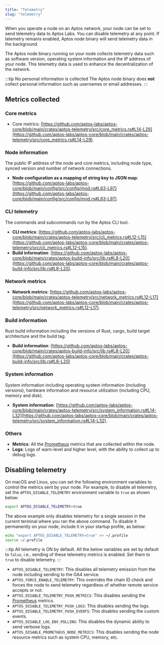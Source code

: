 ```yaml
---
title: "Telemetry"
slug: "telemetry"
---
```


When you operate a node on an Aptos network, your node can be set to send telemetry data to Aptos Labs. You can disable telemetry at any point. If telemetry remains enabled, Aptos node binary will send telemetry data in the background.

The Aptos node binary running on your node collects telemetry data such as software version, operating system information and the IP address of your node. This telemetry data is used to enhance the decentralization of the network.

:::tip No personal information is collected
The Aptos node binary does **not** collect personal information such as usernames or email addresses.
:::

## Metrics collected

### Core metrics

- Core metrics: [https://github.com/aptos-labs/aptos-core/blob/main/crates/aptos-telemetry/src/core_metrics.rs#L14-L29](https://github.com/aptos-labs/aptos-core/blob/main/crates/aptos-telemetry/src/core_metrics.rs#L14-L29).

### Node information

The public IP address of the node and core metrics, including node type, synced version and number of network connections.

- **Node configuration as a mapping of string key to JSON map**: [https://github.com/aptos-labs/aptos-core/blob/main/config/src/config/mod.rs#L63-L97](https://github.com/aptos-labs/aptos-core/blob/main/config/src/config/mod.rs#L63-L97).

### CLI telemetry

The commands and subcommands run by the Aptos CLI tool.

- **CLI metrics**: [https://github.com/aptos-labs/aptos-core/blob/main/crates/aptos-telemetry/src/cli_metrics.rs#L12-L15](https://github.com/aptos-labs/aptos-core/blob/main/crates/aptos-telemetry/src/cli_metrics.rs#L12-L15).
- **Build information**: [https://github.com/aptos-labs/aptos-core/blob/main/crates/aptos-build-info/src/lib.rs#L8-L20](https://github.com/aptos-labs/aptos-core/blob/main/crates/aptos-build-info/src/lib.rs#L8-L20).

### Network metrics

- **Network metrics**: [https://github.com/aptos-labs/aptos-core/blob/main/crates/aptos-telemetry/src/network_metrics.rs#L12-L17](https://github.com/aptos-labs/aptos-core/blob/main/crates/aptos-telemetry/src/network_metrics.rs#L12-L17).

### Build information

Rust build information including the versions of Rust, cargo, build target architecture and the build tag.

- **Build information**: [https://github.com/aptos-labs/aptos-core/blob/main/crates/aptos-build-info/src/lib.rs#L8-L20](https://github.com/aptos-labs/aptos-core/blob/main/crates/aptos-build-info/src/lib.rs#L8-L20)

### System information

System information including operating system information (including versions), hardware information and resource utilization (including CPU, memory and disk).

- **System information**: [https://github.com/aptos-labs/aptos-core/blob/main/crates/aptos-telemetry/src/system_information.rs#L14-L32](https://github.com/aptos-labs/aptos-core/blob/main/crates/aptos-telemetry/src/system_information.rs#L14-L32).

### Others

- **Metrics**: All the [Prometheus](https://prometheus.io/) metrics that are collected within the node.
- **Logs**: Logs of warn-level and higher level, with the ability to collect up to debug logs.

## Disabling telemetry

On macOS and Linux, you can set the following environment variables to control the metrics sent by your node. For example, to disable all telemetry, set the `APTOS_DISABLE_TELEMETRY` environment variable to `true` as shown below:

```bash
export APTOS_DISABLE_TELEMETRY=true
```

The above example only disables telemetry for a single session in the current terminal where you ran the above command. To disable it permanently on your node, include it in your startup profile, as below:

```bash
echo "export APTOS_DISABLE_TELEMETRY=true" >> ~/.profile
source ~/.profile
```

:::tip All telemetry is ON by default.
All the below variables are set by default to `false`, i.e., sending of these telemetry metrics is enabled. Set them to `true` to disable telemetry.
:::

- `APTOS_DISABLE_TELEMETRY`: This disables all telemetry emission from the node including sending to the GA4 service.
- `APTOS_FORCE_ENABLE_TELEMETRY`: This overrides the chain ID check and forces the node to send telemetry regardless of whether remote service accepts or not.
- `APTOS_DISABLE_TELEMETRY_PUSH_METRICS`: This disables sending the [Prometheus](https://prometheus.io/) metrics.
- `APTOS_DISABLE_TELEMETRY_PUSH_LOGS`: This disables sending the logs.
- `APTOS_DISABLE_TELEMETRY_PUSH_EVENTS`: This disables sending the custom events.
- `APTOS_DISABLE_LOG_ENV_POLLING`: This disables the dynamic ability to send verbose logs.
- `APTOS_DISABLE_PROMETHEUS_NODE_METRICS`: This disables sending the node resource metrics such as system CPU, memory, etc.
